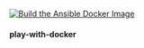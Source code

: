 [![Build the Ansible Docker Image](https://github.com/khann-adill/play-with-docker/actions/workflows/build.yml/badge.svg)](https://github.com/khann-adill/play-with-docker/actions/workflows/build.yml)
#### play-with-docker
